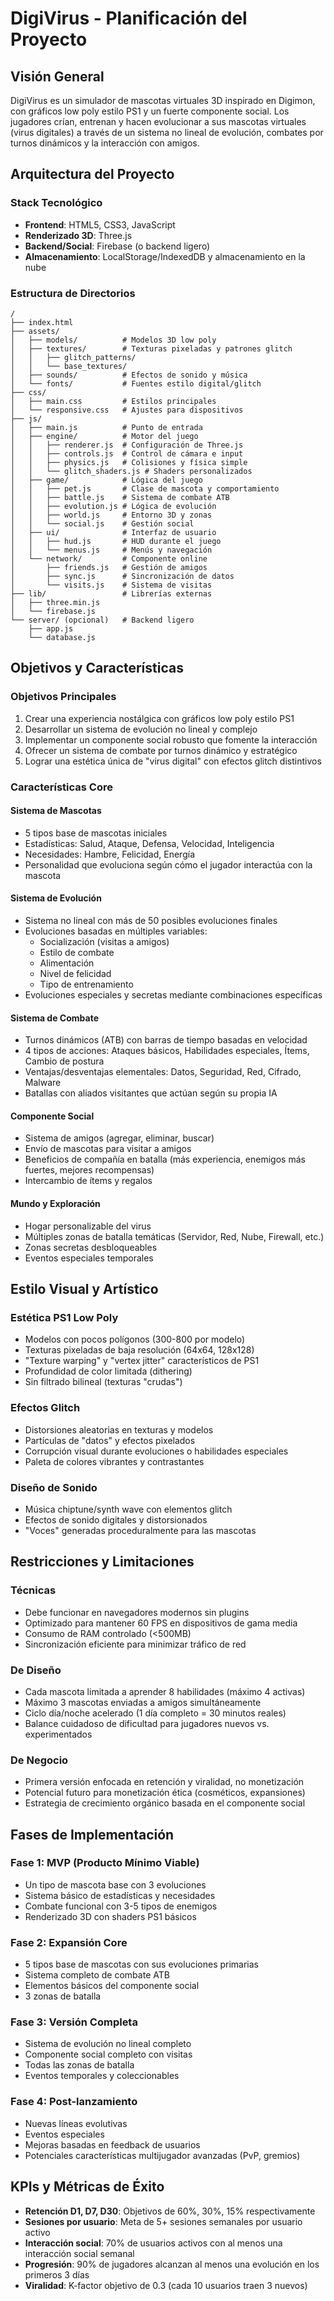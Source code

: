 # DigiVirus - Planificación del Proyecto

## Visión General
DigiVirus es un simulador de mascotas virtuales 3D inspirado en Digimon, con gráficos low poly estilo PS1 y un fuerte componente social. Los jugadores crían, entrenan y hacen evolucionar a sus mascotas virtuales (virus digitales) a través de un sistema no lineal de evolución, combates por turnos dinámicos y la interacción con amigos.

## Arquitectura del Proyecto

### Stack Tecnológico
- **Frontend**: HTML5, CSS3, JavaScript
- **Renderizado 3D**: Three.js
- **Backend/Social**: Firebase (o backend ligero)
- **Almacenamiento**: LocalStorage/IndexedDB y almacenamiento en la nube

### Estructura de Directorios
```
/
├── index.html
├── assets/
│   ├── models/          # Modelos 3D low poly
│   ├── textures/        # Texturas pixeladas y patrones glitch
│   │   ├── glitch_patterns/
│   │   └── base_textures/
│   ├── sounds/          # Efectos de sonido y música
│   └── fonts/           # Fuentes estilo digital/glitch
├── css/
│   ├── main.css         # Estilos principales
│   └── responsive.css   # Ajustes para dispositivos
├── js/
│   ├── main.js          # Punto de entrada
│   ├── engine/          # Motor del juego
│   │   ├── renderer.js  # Configuración de Three.js
│   │   ├── controls.js  # Control de cámara e input
│   │   ├── physics.js   # Colisiones y física simple
│   │   └── glitch_shaders.js # Shaders personalizados
│   ├── game/            # Lógica del juego
│   │   ├── pet.js       # Clase de mascota y comportamiento
│   │   ├── battle.js    # Sistema de combate ATB
│   │   ├── evolution.js # Lógica de evolución
│   │   ├── world.js     # Entorno 3D y zonas
│   │   └── social.js    # Gestión social
│   ├── ui/              # Interfaz de usuario
│   │   ├── hud.js       # HUD durante el juego
│   │   └── menus.js     # Menús y navegación
│   └── network/         # Componente online
│       ├── friends.js   # Gestión de amigos
│       ├── sync.js      # Sincronización de datos
│       └── visits.js    # Sistema de visitas
├── lib/                 # Librerías externas
│   ├── three.min.js
│   └── firebase.js
└── server/ (opcional)   # Backend ligero
    ├── app.js
    └── database.js
```

## Objetivos y Características

### Objetivos Principales
1. Crear una experiencia nostálgica con gráficos low poly estilo PS1
2. Desarrollar un sistema de evolución no lineal y complejo
3. Implementar un componente social robusto que fomente la interacción
4. Ofrecer un sistema de combate por turnos dinámico y estratégico
5. Lograr una estética única de "virus digital" con efectos glitch distintivos

### Características Core

#### Sistema de Mascotas
- 5 tipos base de mascotas iniciales
- Estadísticas: Salud, Ataque, Defensa, Velocidad, Inteligencia
- Necesidades: Hambre, Felicidad, Energía
- Personalidad que evoluciona según cómo el jugador interactúa con la mascota

#### Sistema de Evolución
- Sistema no lineal con más de 50 posibles evoluciones finales
- Evoluciones basadas en múltiples variables:
  - Socialización (visitas a amigos)
  - Estilo de combate
  - Alimentación
  - Nivel de felicidad
  - Tipo de entrenamiento
- Evoluciones especiales y secretas mediante combinaciones específicas

#### Sistema de Combate
- Turnos dinámicos (ATB) con barras de tiempo basadas en velocidad
- 4 tipos de acciones: Ataques básicos, Habilidades especiales, Ítems, Cambio de postura
- Ventajas/desventajas elementales: Datos, Seguridad, Red, Cifrado, Malware
- Batallas con aliados visitantes que actúan según su propia IA

#### Componente Social
- Sistema de amigos (agregar, eliminar, buscar)
- Envío de mascotas para visitar a amigos
- Beneficios de compañía en batalla (más experiencia, enemigos más fuertes, mejores recompensas)
- Intercambio de ítems y regalos

#### Mundo y Exploración
- Hogar personalizable del virus
- Múltiples zonas de batalla temáticas (Servidor, Red, Nube, Firewall, etc.)
- Zonas secretas desbloqueables
- Eventos especiales temporales

## Estilo Visual y Artístico

### Estética PS1 Low Poly
- Modelos con pocos polígonos (300-800 por modelo)
- Texturas pixeladas de baja resolución (64x64, 128x128)
- "Texture warping" y "vertex jitter" característicos de PS1
- Profundidad de color limitada (dithering)
- Sin filtrado bilineal (texturas "crudas")

### Efectos Glitch
- Distorsiones aleatorias en texturas y modelos
- Partículas de "datos" y efectos pixelados
- Corrupción visual durante evoluciones o habilidades especiales
- Paleta de colores vibrantes y contrastantes

### Diseño de Sonido
- Música chiptune/synth wave con elementos glitch
- Efectos de sonido digitales y distorsionados
- "Voces" generadas proceduralmente para las mascotas

## Restricciones y Limitaciones

### Técnicas
- Debe funcionar en navegadores modernos sin plugins
- Optimizado para mantener 60 FPS en dispositivos de gama media
- Consumo de RAM controlado (<500MB)
- Sincronización eficiente para minimizar tráfico de red

### De Diseño
- Cada mascota limitada a aprender 8 habilidades (máximo 4 activas)
- Máximo 3 mascotas enviadas a amigos simultáneamente
- Ciclo día/noche acelerado (1 día completo = 30 minutos reales)
- Balance cuidadoso de dificultad para jugadores nuevos vs. experimentados

### De Negocio
- Primera versión enfocada en retención y viralidad, no monetización
- Potencial futuro para monetización ética (cosméticos, expansiones)
- Estrategia de crecimiento orgánico basada en el componente social

## Fases de Implementación

### Fase 1: MVP (Producto Mínimo Viable)
- Un tipo de mascota base con 3 evoluciones
- Sistema básico de estadísticas y necesidades
- Combate funcional con 3-5 tipos de enemigos
- Renderizado 3D con shaders PS1 básicos

### Fase 2: Expansión Core
- 5 tipos base de mascotas con sus evoluciones primarias
- Sistema completo de combate ATB
- Elementos básicos del componente social
- 3 zonas de batalla

### Fase 3: Versión Completa
- Sistema de evolución no lineal completo
- Componente social completo con visitas
- Todas las zonas de batalla
- Eventos temporales y coleccionables

### Fase 4: Post-lanzamiento
- Nuevas líneas evolutivas
- Eventos especiales
- Mejoras basadas en feedback de usuarios
- Potenciales características multijugador avanzadas (PvP, gremios)

## KPIs y Métricas de Éxito

- **Retención D1, D7, D30**: Objetivos de 60%, 30%, 15% respectivamente
- **Sesiones por usuario**: Meta de 5+ sesiones semanales por usuario activo
- **Interacción social**: 70% de usuarios activos con al menos una interacción social semanal
- **Progresión**: 90% de jugadores alcanzan al menos una evolución en los primeros 3 días
- **Viralidad**: K-factor objetivo de 0.3 (cada 10 usuarios traen 3 nuevos)
